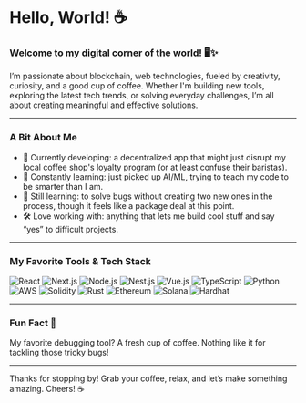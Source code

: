 # Hello, World! ☕️

### Welcome to my digital corner of the world! 🖥️✨

I’m passionate about blockchain, web technologies, fueled by creativity, curiosity, and a good cup of coffee. Whether I'm building new tools, exploring the latest tech trends, or solving everyday challenges, I’m all about creating meaningful and effective solutions.

---

### A Bit About Me

- 🔭 Currently developing: a decentralized app that might just disrupt my local coffee shop's loyalty program (or at least confuse their baristas).
- 🌱 Constantly learning: just picked up AI/ML, trying to teach my code to be smarter than I am.
- 🌱 Still learning: to solve bugs without creating two new ones in the process, though it feels like a package deal at this point.
- 🛠️ Love working with: anything that lets me build cool stuff and say “yes” to difficult projects.

---

### My Favorite Tools & Tech Stack

![React](https://img.shields.io/badge/-React-000?style=for-the-badge&logo=react)
![Next.js](https://img.shields.io/badge/-Next.js-000?style=for-the-badge&logo=next.js)
![Node.js](https://img.shields.io/badge/-Node.js-000?style=for-the-badge&logo=node.js)
![Nest.js](https://img.shields.io/badge/-Nest.js-000?style=for-the-badge&logo=nestjs)
![Vue.js](https://img.shields.io/badge/-Vue.js-000?style=for-the-badge&logo=vue.js)
![TypeScript](https://img.shields.io/badge/-TypeScript-000?style=for-the-badge&logo=typescript)
![Python](https://img.shields.io/badge/-Python-000?style=for-the-badge&logo=python)
![AWS](https://img.shields.io/badge/-AWS-000?style=for-the-badge&logo=amazon-aws)
![Solidity](https://img.shields.io/badge/-Solidity-000?style=for-the-badge&logo=solidity)
![Rust](https://img.shields.io/badge/-Rust-000?style=for-the-badge&logo=rust)
![Ethereum](https://img.shields.io/badge/-Ethereum-000?style=for-the-badge&logo=ethereum)
![Solana](https://img.shields.io/badge/-Solana-000?style=for-the-badge&logo=solana)
![Hardhat](https://img.shields.io/badge/-Hardhat-000?style=for-the-badge&logo=hardhat)

---

### Fun Fact 🌟

My favorite debugging tool? A fresh cup of coffee. Nothing like it for tackling those tricky bugs!

---

Thanks for stopping by! Grab your coffee, relax, and let’s make something amazing. Cheers! ☕️
